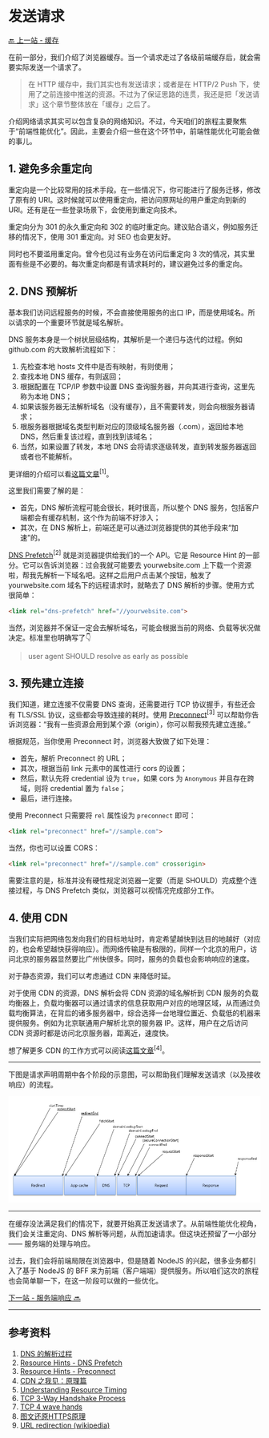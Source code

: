 # 发送请求

[🔙 上一站 - 缓存](../1-cache/README.md)

在前一部分，我们介绍了浏览器缓存。当一个请求走过了各级前端缓存后，就会需要实际发送一个请求了。

> 在 HTTP 缓存中，我们其实也有发送请求；或者是在 HTTP/2 Push 下，使用了之前连接中推送的资源。不过为了保证思路的连贯，我还是把「发送请求」这个章节整体放在「缓存」之后了。

介绍网络请求其实可以包含复杂的网络知识。不过，今天咱们的旅程主要聚焦于“前端性能优化”。因此，主要会介绍一些在这个环节中，前端性能优化可能会做的事儿。

## 1. 避免多余重定向

重定向是一个比较常用的技术手段。在一些情况下，你可能进行了服务迁移，修改了原有的 URI。这时候就可以使用重定向，把访问原网址的用户重定向到新的 URI。还有是在一些登录场景下，会使用到重定向技术。

重定向分为 301 的永久重定向和 302 的临时重定向。建议贴合语义，例如服务迁移的情况下，使用 301 重定向。对 SEO 也会更友好。

同时也不要滥用重定向。曾今也见过有业务在访问后重定向 3 次的情况，其实里面有些是不必要的。每次重定向都是有请求耗时的，建议避免过多的重定向。

## 2. DNS 预解析

基本我们访问远程服务的时候，不会直接使用服务的出口 IP，而是使用域名。所以请求的一个重要环节就是域名解析。

DNS 服务本身是一个树状层级结构，其解析是一个递归与迭代的过程。例如 github.com 的大致解析流程如下：

1. 先检查本地 hosts 文件中是否有映射，有则使用；
1. 查找本地 DNS 缓存，有则返回；
1. 根据配置在 TCP/IP 参数中设置 DNS 查询服务器，并向其进行查询，这里先称为本地 DNS；
1. 如果该服务器无法解析域名（没有缓存），且不需要转发，则会向根服务器请求；
1. 根服务器根据域名类型判断对应的顶级域名服务器（.com），返回给本地 DNS，然后重复该过程，直到找到该域名；
1. 当然，如果设置了转发，本地 DNS 会将请求逐级转发，直到转发服务器返回或者也不能解析。

更详细的介绍可以看[这篇文章](https://www.zhihu.com/question/23042131)<sup>[1]</sup>。

这里我们需要了解的是：

- 首先，DNS 解析流程可能会很长，耗时很高，所以整个 DNS 服务，包括客户端都会有缓存机制，这个作为前端不好涉入；
- 其次，在 DNS 解析上，前端还是可以通过浏览器提供的其他手段来“加速”的。

[DNS Prefetch](https://www.w3.org/TR/resource-hints/#dns-prefetch)<sup>[2]</sup> 就是浏览器提供给我们的一个 API。它是 Resource Hint 的一部分。它可以告诉浏览器：过会我就可能要去 yourwebsite.com 上下载一个资源啦，帮我先解析一下域名吧。这样之后用户点击某个按钮，触发了 yourwebsite.com 域名下的远程请求时，就略去了 DNS 解析的步骤。使用方式很简单：

```HTML
<link rel="dns-prefetch" href="//yourwebsite.com">
```

当然，浏览器并不保证一定会去解析域名，可能会根据当前的网络、负载等状况做决定。标准里也明确写了👇

> user agent SHOULD resolve as early as possible

## 3. 预先建立连接

我们知道，建立连接不仅需要 DNS 查询，还需要进行 TCP 协议握手，有些还会有 TLS/SSL 协议，这些都会导致连接的耗时。使用 [Preconnect](https://www.w3.org/TR/resource-hints/#preconnect)<sup>[3]</sup> 可以帮助你告诉浏览器：“我有一些资源会用到某个源（origin），你可以帮我预先建立连接。”

根据规范，当你使用 Preconnect 时，浏览器大致做了如下处理：

- 首先，解析 Preconnect 的 URL；
- 其次，根据当前 link 元素中的属性进行 cors 的设置；
- 然后，默认先将 credential 设为 `true`，如果 cors 为 `Anonymous` 并且存在跨域，则将 credential 置为 `false`；
- 最后，进行连接。

使用 Preconnect 只需要将 `rel` 属性设为 `preconnect` 即可：

```HTML
<link rel="preconnect" href="//sample.com">
```

当然，你也可以设置 CORS：

```HTML
<link rel="preconnect" href="//sample.com" crossorigin>
```

需要注意的是，标准并没有硬性规定浏览器一定要（而是 SHOULD）完成整个连接过程，与 DNS Prefetch 类似，浏览器可以视情况完成部分工作。

## 4. 使用 CDN

当我们实际把网络包发向我们的目标地址时，肯定希望越快到达目的地越好（对应的，也会希望越快获得响应）。而网络传输是有极限的，同样一个北京的用户，访问北京的服务器显然要比广州快很多。同时，服务的负载也会影响响应的速度。

对于静态资源，我们可以考虑通过 CDN 来降低时延。

对于使用 CDN 的资源，DNS 解析会将 CDN 资源的域名解析到 CDN 服务的负载均衡器上，负载均衡器可以通过请求的信息获取用户对应的地理区域，从而通过负载均衡算法，在背后的诸多服务器中，综合选择一台地理位置近、负载低的机器来提供服务。例如为北京联通用户解析北京的服务器 IP。这样，用户在之后访问 CDN 资源时都是访问北京服务器，距离近，速度快。

想了解更多 CDN 的工作方式可以阅读[这篇文章](https://yq.aliyun.com/articles/577708)<sup>[4]</sup>。

---

下图是请求声明周期中各个阶段的示意图，可以帮助我们理解发送请求（以及接收响应）的流程。

![resource timing line](./img/resourcetiming.png)

---

在缓存没法满足我们的情况下，就要开始真正发送请求了。从前端性能优化视角，我们会关注重定向、DNS 解析等问题，从而加速请求。但这块还预留了一小部分 —— 服务端的处理与响应。

过去，我们会将前端局限在浏览器中，但是随着 NodeJS 的兴起，很多业务都引入了基于 NodeJS 的 BFF 来为前端（客户端端）提供服务。所以咱们这次的旅程也会简单聊一下，在这一阶段可以做的一些优化。

[下一站 - 服务端响应 🔜](../3-response/README.md)

---

## 参考资料

1. [DNS 的解析过程](https://www.zhihu.com/question/23042131)
1. [Resource Hints - DNS Prefetch](https://www.w3.org/TR/resource-hints/#dns-prefetch)
1. [Resource Hints - Preconnect](https://www.w3.org/TR/resource-hints/#preconnect)
1. [CDN 之我见：原理篇](https://yq.aliyun.com/articles/577708)
1. [Understanding Resource Timing](https://developers.google.com/web/tools/chrome-devtools/network/understanding-resource-timing)
1. [TCP 3-Way Handshake Process](https://www.geeksforgeeks.org/tcp-3-way-handshake-process/)
1. [TCP 4 wave hands](https://www.geeksforgeeks.org/tcp-connection-termination/)
1. [图文还原HTTPS原理](https://mp.weixin.qq.com/s/3NKOCOeIUF2SGJnY7II9hA)
1. [URL redirection (wikipedia)](https://en.wikipedia.org/wiki/URL_redirection)
